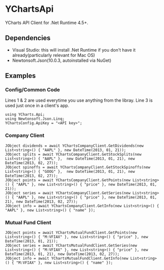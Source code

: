 # YChartsApi
YCharts API Client for .Net Runtime 4.5+.

## Dependencies
- Visual Studio: this will install .Net Runtime if you don't have it already(particularly relevant for Mac OS)
- Newtonsoft.Json(10.0.3, autoinstalled via NuGet)

## Examples

### Config/Common Code
Lines 1 & 2 are used everytime you use anything from the libray. Line 3 is used just once in a client's app.
```
using YCharts.Api;
using Newtonsoft.Json.Linq;
YChartsConfig.ApiKey = "<API key>";
```

### Company Client

```
JObject dividends = await YChartsCompanyClient.GetDividends(new List<string>() { "AAPL" }, new DateTime(2013, 01, 21));
JObject splits = await YChartsCompanyClient.GetStockSplits(new List<string>() { "AAPL" },  new DateTime(2013, 01, 21), new DateTime(2013, 02, 27));
JObject spinoffs = await YChartsCompanyClient.GetStockSpinoffs(new List<string>() { "GOOG" },  new DateTime(2013, 01, 21), new DateTime(2013, 02, 27));
JObject points = await YChartsCompanyClient.GetPoints(new List<string>() { "AAPL" }, new List<string>() { "price" }, new DateTime(2013, 01, 21));
JObject series = await YChartsCompanyClient.GetSeries(new List<string>() { "AAPL" }, new List<string>() { "price" }, new DateTime(2013, 01, 21), new DateTime(2013, 02, 27));
JObject info = await YChartsCompanyClient.GetInfo(new List<string>() { "AAPL" }, new List<string>() { "name" });
```

### Mutual Fund Client

```
JObject points = await YChartsMutualFundClient.GetPoints(new List<string>() { "M:VFIAX" }, new List<string>() { "price" }, new DateTime(2013, 01, 21));
JObject series = await YChartsMutualFundClient.GetSeries(new List<string>() { "M:VFIAX" }, new List<string>() { "price" }, new DateTime(2013, 01, 21), new DateTime(2013, 02, 27));
JObject info = await YChartsMutualFundClient.GetInfo(new List<string>() { "M:VFIAX" }, new List<string>() { "name" });
```
